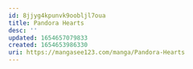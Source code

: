 ```yaml
---
id: 8jjyg4kpunvk9oobljl7oua
title: Pandora Hearts
desc: ''
updated: 1654657079833
created: 1654653986330
uri: https://mangasee123.com/manga/Pandora-Hearts
---
```


